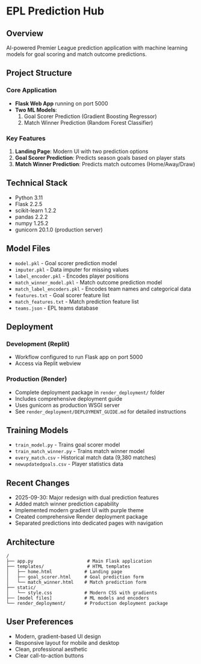 # EPL Prediction Hub

## Overview
AI-powered Premier League prediction application with machine learning models for goal scoring and match outcome predictions.

## Project Structure

### Core Application
- **Flask Web App** running on port 5000
- **Two ML Models**:
  1. Goal Scorer Prediction (Gradient Boosting Regressor)
  2. Match Winner Prediction (Random Forest Classifier)

### Key Features
1. **Landing Page**: Modern UI with two prediction options
2. **Goal Scorer Prediction**: Predicts season goals based on player stats
3. **Match Winner Prediction**: Predicts match outcomes (Home/Away/Draw)

## Technical Stack
- Python 3.11
- Flask 2.2.5
- scikit-learn 1.2.2
- pandas 2.2.2
- numpy 1.25.2
- gunicorn 20.1.0 (production server)

## Model Files
- `model.pkl` - Goal scorer prediction model
- `imputer.pkl` - Data imputer for missing values
- `label_encoder.pkl` - Encodes player positions
- `match_winner_model.pkl` - Match outcome prediction model
- `match_label_encoders.pkl` - Encodes team names and categorical data
- `features.txt` - Goal scorer feature list
- `match_features.txt` - Match prediction feature list
- `teams.json` - EPL teams database

## Deployment

### Development (Replit)
- Workflow configured to run Flask app on port 5000
- Access via Replit webview

### Production (Render)
- Complete deployment package in `render_deployment/` folder
- Includes comprehensive deployment guide
- Uses gunicorn as production WSGI server
- See `render_deployment/DEPLOYMENT_GUIDE.md` for detailed instructions

## Training Models
- `train_model.py` - Trains goal scorer model
- `train_match_winner.py` - Trains match winner model
- `every_match.csv` - Historical match data (9,380 matches)
- `newupdatedgoals.csv` - Player statistics data

## Recent Changes
- 2025-09-30: Major redesign with dual prediction features
- Added match winner prediction capability
- Implemented modern gradient UI with purple theme
- Created comprehensive Render deployment package
- Separated predictions into dedicated pages with navigation

## Architecture
```
/
├── app.py                    # Main Flask application
├── templates/                # HTML templates
│   ├── home.html            # Landing page
│   ├── goal_scorer.html     # Goal prediction form
│   └── match_winner.html    # Match prediction form
├── static/
│   └── style.css            # Modern CSS with gradients
├── [model files]            # ML models and encoders
└── render_deployment/       # Production deployment package
```

## User Preferences
- Modern, gradient-based UI design
- Responsive layout for mobile and desktop
- Clean, professional aesthetic
- Clear call-to-action buttons
